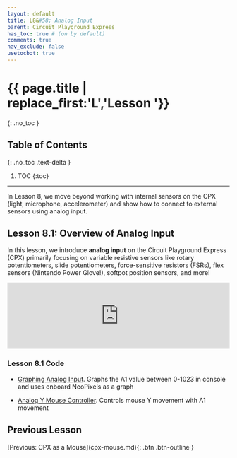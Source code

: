 ```yaml
---
layout: default
title: L8&#58; Analog Input
parent: Circuit Playground Express
has_toc: true # (on by default)
comments: true
nav_exclude: false
usetocbot: true
---
```

# {{ page.title | replace_first:'L','Lesson '}}
{: .no_toc }

## Table of Contents
{: .no_toc .text-delta }

1. TOC
{:toc}
---

In Lesson 8, we move beyond working with internal sensors on the CPX (light, microphone, accelerometer) and show how to connect to external sensors using analog input. 

## Lesson 8.1: Overview of Analog Input

In this lesson, we introduce **analog input** on the Circuit Playground Express (CPX) primarily focusing on variable resistive sensors like rotary potentiometers, slide potentiometers, force-sensitive resistors (FSRs), flex sensors (Nintendo Power Glove!), softpot position sensors, and more!

<div class="iframe-container">
  <iframe width="100%" src="https://www.youtube.com/embed/S6X4Y5gfekc?si=RysXDQ5unRU7n79H" title="YouTube video player" frameborder="0" allow="accelerometer; autoplay; clipboard-write; encrypted-media; gyroscope; picture-in-picture; web-share" allowfullscreen></iframe>
</div>

### Lesson 8.1 Code

- [Graphing Analog Input](https://makecode.com/_TbV5Tx22rdTh). Graphs the A1 value between 0-1023 in console and uses onboard NeoPixels as a graph

- [Analog Y Mouse Controller](https://makecode.com/_6HK2ucd74Aox). Controls mouse Y movement with A1 movement

## Previous Lesson

<span class="fs-6">
[Previous: CPX as a Mouse](cpx-mouse.md){: .btn .btn-outline }
</span>